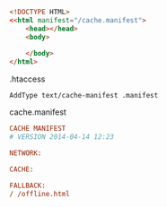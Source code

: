 ```html
<!DOCTYPE HTML>
<<html manifest="/cache.manifest">
	<head></head>
	<body>
		
	</body>
</html>
```

.htaccess
```htaccess
AddType text/cache-manifest .manifest
```

cache.manifest
```ini
CACHE MANIFEST
# VERSION 2014-04-14 12:23

NETWORK:

CACHE:

FALLBACK:
/ /offline.html

```
